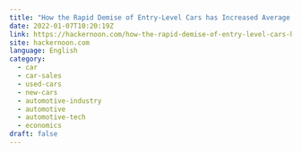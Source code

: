 ```yaml
---
title: "How the Rapid Demise of Entry-Level Cars has Increased Average Prices"
date: 2022-01-07T10:20:19Z
link: https://hackernoon.com/how-the-rapid-demise-of-entry-level-cars-has-increased-average-prices?source=rss&utm_medium=RSS&utm_source=news.12bit.vn
site: hackernoon.com
language: English
category:
  - car
  - car-sales
  - used-cars
  - new-cars
  - automotive-industry
  - automotive
  - automotive-tech
  - economics
draft: false
---
```

